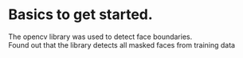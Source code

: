 # Basics to get started.
The opencv library was used to detect face boundaries. </br>
Found out that the library detects all masked faces from training data
